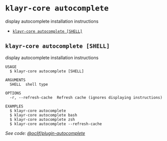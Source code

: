`klayr-core autocomplete`
========================

display autocomplete installation instructions

* [`klayr-core autocomplete [SHELL]`](#klayr-core-autocomplete-shell)

## `klayr-core autocomplete [SHELL]`

display autocomplete installation instructions

```
USAGE
  $ klayr-core autocomplete [SHELL]

ARGUMENTS
  SHELL  shell type

OPTIONS
  -r, --refresh-cache  Refresh cache (ignores displaying instructions)

EXAMPLES
  $ klayr-core autocomplete
  $ klayr-core autocomplete bash
  $ klayr-core autocomplete zsh
  $ klayr-core autocomplete --refresh-cache
```

_See code: [@oclif/plugin-autocomplete](https://github.com/oclif/plugin-autocomplete/blob/v1.3.6/src/commands/autocomplete/index.ts)_
